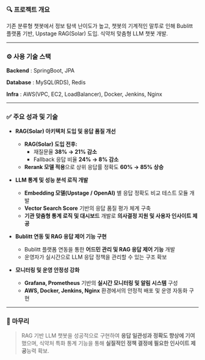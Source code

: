 ### 🔍 **프로젝트 개요**

기존 분류형 챗봇에서 정보 탐색 난이도가 높고, 챗봇의 기계적인 말투로 인해
Bublitt 플랫폼 기반, Upstage RAG(Solar) 도입.
식약처 맞춤형 LLM 챗봇 개발.

---

### ⚙️ 사용 기술 스택
**Backend** : SpringBoot, JPA

**Database** : MySQL(RDS), Redis

**Infra** : AWS(VPC, EC2, LoadBalancer), Docker, Jenkins, Nginx

---

### ✅ **주요 성과 및 기술**

- **RAG(Solar) 아키텍처 도입 및 응답 품질 개선**
  - **RAG(Solar) 도입 전후:**  
    - 재질문율 **38% → 21% 감소**  
    - Fallback 응답 비율 **24% → 8% 감소**
  - **Rerank 모델 적용**으로 상위 응답률 정확도 **60% → 85% 상승**

- **LLM 통계 및 성능 분석 로직 개발**
  - **Embedding 모델(Upstage / OpenAI)** 별 응답 정확도 비교 테스트 모듈 개발  
  - **Vector Search Score** 기반의 응답 품질 평가 체계 구축  
  - **기관 맞춤형 통계 로직 및 대시보드** 개발로 **의사결정 지원 및 사용자 인사이트 제공**

- **Bublitt 연동 및 RAG 응답 제어 기능 구현**
  - Bublitt 플랫폼 연동을 통한 **어드민 관리 및 RAG 응답 제어 기능** 개발  
  - 운영자가 실시간으로 LLM 응답 정책을 관리할 수 있는 구조 확보

- **모니터링 및 운영 안정성 강화**
  - **Grafana, Prometheus** 기반의 **실시간 모니터링 및 알림 시스템** 구성  
  - **AWS, Docker, Jenkins, Nginx** 환경에서의 안정적 배포 및 운영 자동화 구현

---

### 🧩 **마무리**

> RAG 기반 LLM 챗봇을 성공적으로 구현하여
> **응답 일관성과 정확도 향상에 기여**했으며,
> 식약처 특화 통계 기능을 통해
> **실질적인 정책 결정에 필요한 인사이트 제공**능력 확보.